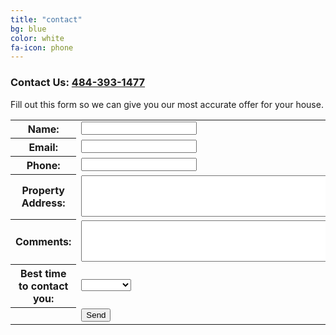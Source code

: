 ```yaml
---
title: "contact"
bg: blue
color: white
fa-icon: phone
---
```


### Contact Us: [484-393-1477](tel:+14843931477)

Fill out this form so we can give you our most accurate offer for your house.

<form action="//formspree.io/petersteiner@mac.com" method="POST">
<table>
	<tr>
		<th>Name:</th>
		<td><input type="text" name="name"></td>
	</tr>
	<tr>
		<th>Email:</th>
		<td><input type="email" name="_replyto"></td>
	</tr>
	<tr>
		<th>Phone:</th>
		<td><input type="tel" name="phone"></td>
	</tr>
	<tr>
		<th>Property Address:</th>
		<td><textarea rows="4" cols="50" name="address"></textarea></td>
	</tr>
	<tr>
		<th>Comments:</th>
		<td><textarea rows="4" cols="50" name="comments"></textarea></td>
	</tr>
	<tr>
		<th>Best time to contact you:</th>
		<td>
			<select>
				<option value="">&nbsp;</option>
				<option value="morning">Morning</option>
				<option value="afternoon">Afternoon</option>
				<option value="evening">Evening</option>
			</select>
    	</td>
	</tr>
	<tr>
		<th></th>
		<td><input type="submit" value="Send"></td>
	</tr>
</table>
</form>
